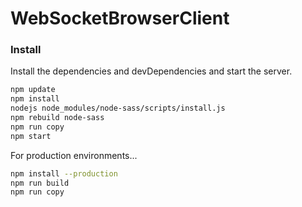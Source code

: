 # WebSocketBrowserClient

### Install

Install the dependencies and devDependencies and start the server.

```sh
npm update
npm install
nodejs node_modules/node-sass/scripts/install.js
npm rebuild node-sass
npm run copy
npm start
```

For production environments...

```sh
npm install --production
npm run build
npm run copy
